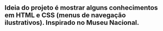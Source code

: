 ## Ideia do projeto é mostrar alguns conhecimentos em HTML e CSS (menus de navegação ilustrativos). Inspirado no Museu Nacional. 



